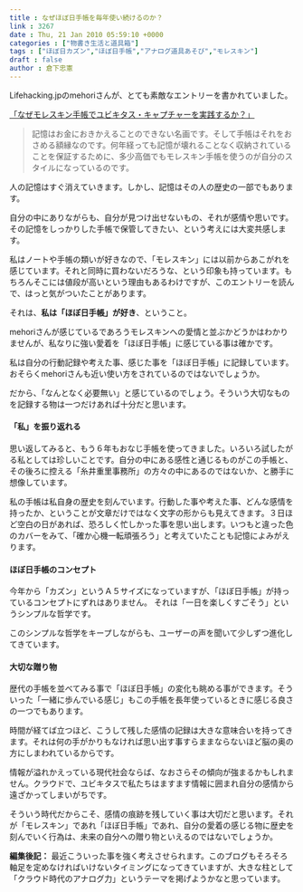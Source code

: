 ```yaml
---
title : なぜほぼ日手帳を毎年使い続けるのか？
link : 3267
date : Thu, 21 Jan 2010 05:59:10 +0000
categories : ["物書き生活と道具箱"]
tags : ["ほぼ日カズン","ほぼ日手帳","アナログ道具あそび","モレスキン"]
draft : false
author : 倉下忠憲
---
```


Lifehacking.jpのmehoriさんが、とても素敵なエントリーを書かれていました。

<a href="http://lifehacking.jp/2010/01/why-i-use-moleskine-notebooks/">「なぜモレスキン手帳でユビキタス・キャプチャーを実践するか？」</a>



<blockquote>
記憶はお金におきかえることのできない名画です。そして手帳はそれをおさめる額縁なのです。何年経っても記憶が壊れることなく収納されていることを保証するために、多少高価でもモレスキン手帳を使うのが自分のスタイルになっているのです。</blockquote>



人の記憶はすぐ消えていきます。しかし、記憶はその人の歴史の一部でもあります。

自分の中にありながらも、自分が見つけ出せないもの、それが感情や思いです。
その記憶をしっかりした手帳で保管してきたい、という考えには大変共感します。

私はノートや手帳の類いが好きなので、「モレスキン」には以前からあこがれを感じています。それと同時に買わないだろうな、という印象も持っています。もちろんそこには値段が高いという理由もあるわけですが、このエントリーを読んで、はっと気がついたことがあります。

それは、<strong>私は「ほぼ日手帳」が好き</strong>、ということ。

mehoriさんが感じているであろうモレスキンへの愛情と並ぶかどうかはわかりませんが、私なりに強い愛着を「ほぼ日手帳」に感じている事は確かです。

私は自分の行動記録や考えた事、感じた事を「ほぼ日手帳」に記録しています。おそらくmehoriさんも近い使い方をされているのではないでしょうか。

だから、「なんとなく必要無い」と感じているのでしょう。そういう大切なものを記録する物は一つだけあれば十分だと思います。

<h4>「私」を振り返れる</h4>
思い返してみると、もう６年もおなじ手帳を使ってきました。いろいろ試したがる私としては珍しいことです。自分の中にある感性と通じるものがこの手帳と、その後ろに控える「糸井重里事務所」の方々の中にあるのではないか、と勝手に想像しています。

私の手帳は私自身の歴史を刻んでいます。行動した事や考えた事、どんな感情を持ったか、ということが文章だけではなく文字の形からも見えてきます。３日ほど空白の日があれば、恐ろしく忙しかった事を思い出します。いつもと違った色のカバーをみて、「確か心機一転頑張ろう」と考えていたことも記憶によみがえります。


<h4>ほぼ日手帳のコンセプト</h4>
今年から「カズン」というＡ５サイズになっていますが、「ほぼ日手帳」が持っているコンセプトにずれはありません。
それは「一日を楽しくすごそう」というシンプルな哲学です。

このシンプルな哲学をキープしながらも、ユーザーの声を聞いて少しずつ進化してきています。

<h4>大切な贈り物</h4>
歴代の手帳を並べてみる事で「ほぼ日手帳」の変化も眺める事ができます。そういった「一緒に歩んでいる感じ」もこの手帳を長年使っているときに感じる良さの一つでもあります。

時間が経てば立つほど、こうして残した感情の記録は大きな意味合いを持ってきます。それは何の手がかりもなければ思い出す事すらままならないほど脳の奥の方にしまわれているからです。

情報が溢れかえっている現代社会ならば、なおさらその傾向が強まるかもしれません。クラウドで、ユビキタスで私たちはますます情報に囲まれ自分の感情から遠ざかってしまいがちです。

そういう時代だからこそ、感情の痕跡を残していく事は大切だと思います。それが「モレスキン」であれ「ほぼ日手帳」であれ、自分の愛着の感じる物に歴史を刻んでいく行為は、未来の自分への贈り物といえるのではないでしょうか。

<div class="column">
<strong>編集後記：</strong>
最近こういった事を強く考えさせられます。このブログもそろそろ軸足を定めなければいけないタイミングになってきていますが、大きな柱として「クラウド時代のアナログ力」というテーマを掲げようかなと思っています。</div>
